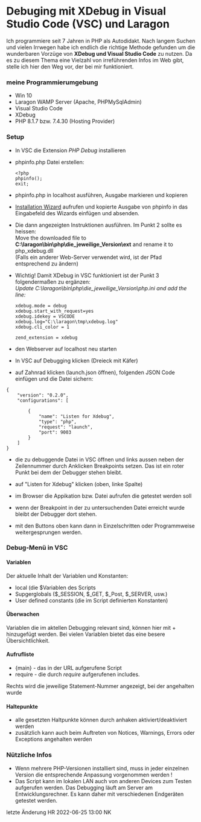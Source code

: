 # Debuging mit XDebug in Visual Studio Code (VSC) und Laragon

Ich programmiere seit 7 Jahren in PHP als Autodidakt. Nach langem Suchen und vielen Irrwegen habe ich endlich die richtige Methode gefunden um die wunderbaren Vorzüge von **XDebug und Visual Studio Code** zu nutzen. Da es zu diesem Thema eine Vielzahl von irreführenden Infos im Web gibt, stelle ich hier den Weg vor, der bei mir funktioniert.

### meine Programmierumgebung

- Win 10
- Laragon WAMP Server (Apache, PHPMySqlAdmin)
- Visual Studio Code
- XDebug
- PHP 8.1.7 bzw. 7.4.30 (Hosting Provider)

### Setup

- In VSC die Extension *PHP Debug* installieren
- phpinfo.php Datei erstellen:

    ```
    <?php
    phpinfo();
    exit;
    ```

- phpinfo.php in localhost ausführen, Ausgabe markieren und kopieren

- [Installation Wizard](https://xdebug.org/wizard) aufrufen und kopierte Ausgabe von phpinfo in das Eingabefeld des Wizards einfügen und absenden.

- Die dann angezeigten Instruktionen ausführen. Im Punkt 2 sollte es heissen:<br>
Move the downloaded file to **C:\laragon\bin\php\die_jeweilige_Version\ext** and rename it to php_xdebug.dll<br>
(Falls ein anderer Web-Server verwendet wird, ist der Pfad entsprechend zu ändern)

- Wichtig! Damit XDebug in VSC funktioniert ist der Punkt 3 folgendermaßen zu ergänzen:<br>
*Update C:\laragon\bin\php\die_jeweilige_Version\php.ini and add the line:*
    ```
    xdebug.mode = debug 
    xdebug.start_with_request=yes  
    xdebug.idekey = VSCODE
    xdebug.log="C:\laragon\tmp\xdebug.log"
    xdebug.cli_color = 1

    zend_extension = xdebug
    ```

- den Webserver auf localhost neu starten

- In VSC auf Debugging klicken (Dreieck mit Käfer)

- auf Zahnrad klicken (launch.json öffnen), folgenden JSON Code einfügen und die Datei sichern:

```
{
    "version": "0.2.0",
    "configurations": [

        {
            "name": "Listen for Xdebug",
            "type": "php",
            "request": "launch",
            "port": 9003
        }
    ]
}
```

- die zu debuggende Datei in VSC öffnen und links aussen neben der Zeilennummer durch Anklicken Breakpoints setzen. Das ist ein roter Punkt bei dem der Debugger stehen bleibt.

- auf "Listen for Xdebug" klicken (oben, linke Spalte)
- im Browser die Appikation bzw. Datei aufrufen die getestet werden soll
- wenn der Breakpoint in der zu untersuchenden Datei erreicht wurde bleibt der Debugger dort stehen.
- mit den Buttons oben kann dann in Einzelschritten oder Programmweise weitergesprungen werden.


### Debug-Menü in VSC

#### Variablen
    
Der aktuelle Inhalt der Variablen und Konstanten:
-   local (die $Variablen des Scripts
-   Supgerglobals ($_SESSION, $_GET, $_Post, $_SERVER, usw.)
-   User defined constants (die im Script definierten Konstanten)
    
#### Überwachen

Variablen die im aktellen Debugging relevant sind, können hier mit + hinzugefügt werden. Bei vielen Variablen bietet das eine besere Übersichtlichkeit.
    
#### Aufrufliste

- {main} - das in der URL aufgerufene Script
- require - die durch *require* aufgerufenen includes.

Rechts wird die jeweilige Statement-Nummer angezeigt, bei der angehalten wurde
    
#### Haltepunkte

-   alle gesetzten Haltpunkte können durch anhaken aktiviert/deaktiviert werden
-   zusätzlich kann auch beim Auftreten von Notices, Warnings, Errors oder Exceptions angehalten werden
    
### Nützliche Infos

- Wenn mehrere PHP-Versionen installiert sind, muss in jeder einzelnen Version die entsprechende Anpassung vorgenommen werden !
- Das Script kann im lokalen LAN auch von anderen Devices zum Testen aufgerufen werden. Das Debugging läuft am Server am Entwicklungsrechner. Es kann daher mit verschiedenen Endgeräten getestet werden.
    
    
letzte Änderung HR 2022-06-25 13:00 NK
